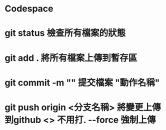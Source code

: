 # Codespace
# git status 檢查所有檔案的狀態
# git add . 將所有檔案上傳到暫存區
# git commit -m "" 提交檔案 "動作名稱"
# git push origin <分支名稱> 將變更上傳到github <> 不用打. --force 強制上傳